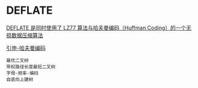# DEFLATE

[DEFLATE 是同时使用了 LZ77 算法与哈夫曼编码（Huffman Coding）的一个无损数据压缩算法](https://zh.wikipedia.org/wiki/DEFLATE)

[引申-哈夫曼编码](https://zh.wikipedia.org/wiki/%E9%9C%8D%E5%A4%AB%E6%9B%BC%E7%BC%96%E7%A0%81)

    最优二叉树
    带权路径长度最短二叉树
    字母-频率-编码
    自底向上建树
